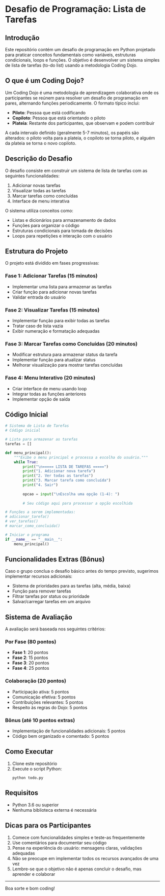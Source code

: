 # Desafio de Programação: Lista de Tarefas

## Introdução

Este repositório contém um desafio de programação em Python projetado para praticar conceitos fundamentais como variáveis, estruturas condicionais, loops e funções. O objetivo é desenvolver um sistema simples de lista de tarefas (to-do list) usando a metodologia Coding Dojo.

## O que é um Coding Dojo?

Um Coding Dojo é uma metodologia de aprendizagem colaborativa onde os participantes se reúnem para resolver um desafio de programação em pares, alternando funções periodicamente. O formato típico inclui:

- **Piloto**: Pessoa que está codificando
- **Copiloto**: Pessoa que está orientando o piloto
- **Plateia**: Restante dos participantes, que observam e podem contribuir

A cada intervalo definido (geralmente 5-7 minutos), os papéis são alterados: o piloto volta para a plateia, o copiloto se torna piloto, e alguém da plateia se torna o novo copiloto.

## Descrição do Desafio

O desafio consiste em construir um sistema de lista de tarefas com as seguintes funcionalidades:

1. Adicionar novas tarefas
2. Visualizar todas as tarefas
3. Marcar tarefas como concluídas
4. Interface de menu interativa

O sistema utiliza conceitos como:
- Listas e dicionários para armazenamento de dados
- Funções para organizar o código
- Estruturas condicionais para tomada de decisões
- Loops para repetições e interação com o usuário

## Estrutura do Projeto

O projeto está dividido em fases progressivas:

### Fase 1: Adicionar Tarefas (15 minutos)
- Implementar uma lista para armazenar as tarefas
- Criar função para adicionar novas tarefas
- Validar entrada do usuário

### Fase 2: Visualizar Tarefas (15 minutos)
- Implementar função para exibir todas as tarefas
- Tratar caso de lista vazia
- Exibir numeração e formatação adequadas

### Fase 3: Marcar Tarefas como Concluídas (20 minutos)
- Modificar estrutura para armazenar status da tarefa
- Implementar função para atualizar status
- Melhorar visualização para mostrar tarefas concluídas

### Fase 4: Menu Interativo (20 minutos)
- Criar interface de menu usando loop
- Integrar todas as funções anteriores
- Implementar opção de saída

## Código Inicial

```python
# Sistema de Lista de Tarefas
# Código inicial

# Lista para armazenar as tarefas
tarefas = []

def menu_principal():
    """Exibe o menu principal e processa a escolha do usuário."""
    while True:
        print("\n===== LISTA DE TAREFAS =====")
        print("1. Adicionar nova tarefa")
        print("2. Ver todas as tarefas")
        print("3. Marcar tarefa como concluída")
        print("4. Sair")
        
        opcao = input("\nEscolha uma opção (1-4): ")
        
        # Seu código aqui para processar a opção escolhida

# Funções a serem implementadas:
# adicionar_tarefa()
# ver_tarefas()
# marcar_como_concluida()

# Iniciar o programa
if __name__ == "__main__":
    menu_principal()
```

## Funcionalidades Extras (Bônus)

Caso o grupo conclua o desafio básico antes do tempo previsto, sugerimos implementar recursos adicionais:

- Sistema de prioridades para as tarefas (alta, média, baixa)
- Função para remover tarefas
- Filtrar tarefas por status ou prioridade
- Salvar/carregar tarefas em um arquivo

## Sistema de Avaliação

A avaliação será baseada nos seguintes critérios:

### Por Fase (80 pontos)
- **Fase 1**: 20 pontos
- **Fase 2**: 15 pontos
- **Fase 3**: 20 pontos
- **Fase 4**: 25 pontos

### Colaboração (20 pontos)
- Participação ativa: 5 pontos
- Comunicação efetiva: 5 pontos
- Contribuições relevantes: 5 pontos
- Respeito às regras do Dojo: 5 pontos

### Bônus (até 10 pontos extras)
- Implementação de funcionalidades adicionais: 5 pontos
- Código bem organizado e comentado: 5 pontos

## Como Executar

1. Clone este repositório
2. Execute o script Python:
   ```
   python todo.py
   ```

## Requisitos

- Python 3.6 ou superior
- Nenhuma biblioteca externa é necessária

## Dicas para os Participantes

1. Comece com funcionalidades simples e teste-as frequentemente
2. Use comentários para documentar seu código
3. Pense na experiência do usuário: mensagens claras, validações adequadas
4. Não se preocupe em implementar todos os recursos avançados de uma vez
5. Lembre-se que o objetivo não é apenas concluir o desafio, mas aprender e colaborar

---

Boa sorte e bom coding!